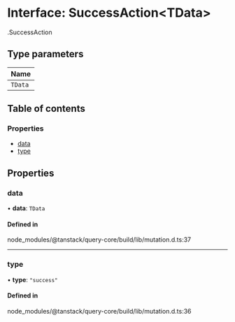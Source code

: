 # Interface: SuccessAction<TData\>

[<internal>](../wiki/%3Cinternal%3E).SuccessAction

## Type parameters

| Name |
| :------ |
| `TData` |

## Table of contents

### Properties

- [data](../wiki/%3Cinternal%3E.SuccessAction#data-1)
- [type](../wiki/%3Cinternal%3E.SuccessAction#type-1)

## Properties

### data

• **data**: `TData`

#### Defined in

node_modules/@tanstack/query-core/build/lib/mutation.d.ts:37

___

### type

• **type**: ``"success"``

#### Defined in

node_modules/@tanstack/query-core/build/lib/mutation.d.ts:36
